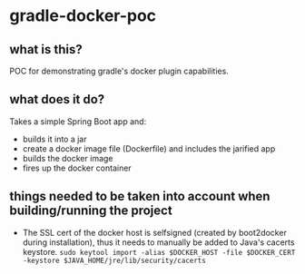 # gradle-docker-poc

## what is this?
POC for demonstrating gradle's docker plugin capabilities.

## what does it do?
Takes a simple Spring Boot app and:
* builds it into a jar
* create a docker image file (Dockerfile) and includes the jarified app
* builds the docker image
* fires up the docker container

## things needed to be taken into account when building/running the project

* The SSL cert of the docker host is selfsigned (created by boot2docker during installation), thus it needs to manually be added to Java's cacerts keystore.
`sudo keytool import -alias $DOCKER_HOST -file $DOCKER_CERT -keystore $JAVA_HOME/jre/lib/security/cacerts`

